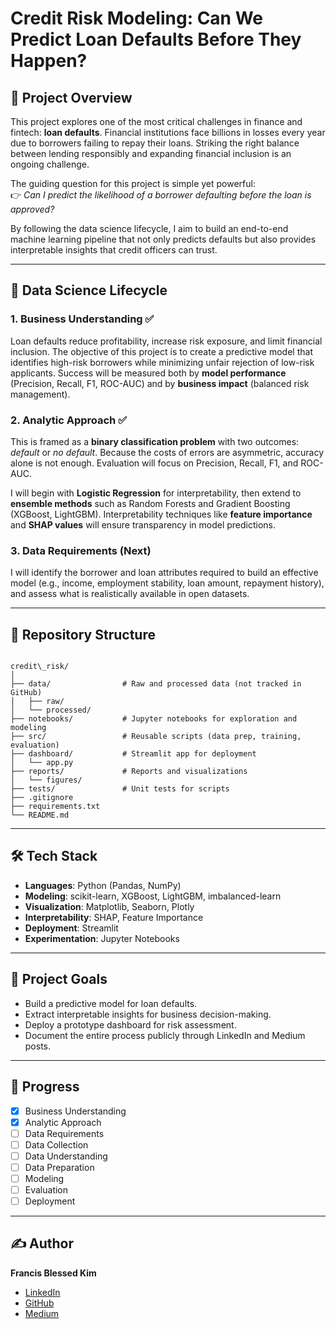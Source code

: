 
# Credit Risk Modeling: Can We Predict Loan Defaults Before They Happen?

## 📌 Project Overview
This project explores one of the most critical challenges in finance and fintech: **loan defaults**. Financial institutions face billions in losses every year due to borrowers failing to repay their loans. Striking the right balance between lending responsibly and expanding financial inclusion is an ongoing challenge.  

The guiding question for this project is simple yet powerful:  
👉 *Can I predict the likelihood of a borrower defaulting before the loan is approved?*  

By following the data science lifecycle, I aim to build an end-to-end machine learning pipeline that not only predicts defaults but also provides interpretable insights that credit officers can trust.  

---

## 🔄 Data Science Lifecycle

### 1. Business Understanding ✅
Loan defaults reduce profitability, increase risk exposure, and limit financial inclusion. The objective of this project is to create a predictive model that identifies high-risk borrowers while minimizing unfair rejection of low-risk applicants. Success will be measured both by **model performance** (Precision, Recall, F1, ROC-AUC) and by **business impact** (balanced risk management).

### 2. Analytic Approach ✅
This is framed as a **binary classification problem** with two outcomes: *default* or *no default*. Because the costs of errors are asymmetric, accuracy alone is not enough. Evaluation will focus on Precision, Recall, F1, and ROC-AUC.  

I will begin with **Logistic Regression** for interpretability, then extend to **ensemble methods** such as Random Forests and Gradient Boosting (XGBoost, LightGBM). Interpretability techniques like **feature importance** and **SHAP values** will ensure transparency in model predictions.  

### 3. Data Requirements (Next)  
I will identify the borrower and loan attributes required to build an effective model (e.g., income, employment stability, loan amount, repayment history), and assess what is realistically available in open datasets.  

---

## 📂 Repository Structure
```

credit\_risk/
│
├── data/                # Raw and processed data (not tracked in GitHub)
│   ├── raw/
│   └── processed/
├── notebooks/           # Jupyter notebooks for exploration and modeling
├── src/                 # Reusable scripts (data prep, training, evaluation)
├── dashboard/           # Streamlit app for deployment
│   └── app.py
├── reports/             # Reports and visualizations
│   └── figures/
├── tests/               # Unit tests for scripts
├── .gitignore
├── requirements.txt
└── README.md

```

---

## 🛠️ Tech Stack
- **Languages**: Python (Pandas, NumPy)  
- **Modeling**: scikit-learn, XGBoost, LightGBM, imbalanced-learn  
- **Visualization**: Matplotlib, Seaborn, Plotly  
- **Interpretability**: SHAP, Feature Importance  
- **Deployment**: Streamlit  
- **Experimentation**: Jupyter Notebooks  

---

## 🎯 Project Goals
- Build a predictive model for loan defaults.  
- Extract interpretable insights for business decision-making.  
- Deploy a prototype dashboard for risk assessment.  
- Document the entire process publicly through LinkedIn and Medium posts.  

---

## 📖 Progress
- [x] Business Understanding  
- [x] Analytic Approach  
- [ ] Data Requirements  
- [ ] Data Collection  
- [ ] Data Understanding  
- [ ] Data Preparation  
- [ ] Modeling  
- [ ] Evaluation  
- [ ] Deployment  

---

## ✍️ Author
**Francis Blessed Kim**  
- [LinkedIn](https://www.linkedin.com/in/francis-kim-1931681b6/)  
- [GitHub](https://github.com/francisblessedkim)  
- [Medium](https://medium.com/@kimblessedfrancis)  



